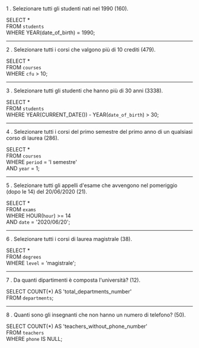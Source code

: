 1 . Selezionare tutti gli studenti nati nel 1990 (160).

SELECT *  
FROM `students`  
WHERE YEAR(date_of_birth) = 1990;

---

2 . Selezionare tutti i corsi che valgono più di 10 crediti (479).

SELECT *  
FROM `courses`  
WHERE `cfu` > 10;

---

3 . Selezionare tutti gli studenti che hanno più di 30 anni (3338).

SELECT *  
FROM `students`  
WHERE YEAR(CURRENT_DATE()) - YEAR(`date_of_birth`) > 30;

---

4 . Selezionare tutti i corsi del primo semestre del primo anno di un qualsiasi corso di laurea (286).

SELECT *  
FROM `courses`  
WHERE `period` = 'I semestre'  
AND `year` = 1;

---

5 . Selezionare tutti gli appelli d'esame che avvengono nel pomeriggio (dopo le 14) del 20/06/2020 (21).

SELECT *  
FROM `exams`  
WHERE HOUR(`hour`) >= 14  
AND `date` = '2020/06/20';

---

6 . Selezionare tutti i corsi di laurea magistrale (38).

SELECT *  
FROM `degrees`  
WHERE `level` = 'magistrale';

---

7 . Da quanti dipartimenti è composta l'università? (12).

SELECT COUNT(*) AS 'total_departments_number'  
FROM `departments`;

---

8 . Quanti sono gli insegnanti che non hanno un numero di telefono? (50).

SELECT COUNT(*) AS 'teachers_without_phone_number'  
FROM `teachers`  
WHERE `phone` IS NULL;

